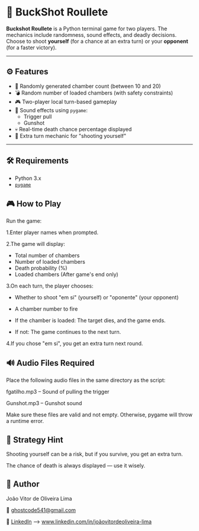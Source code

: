 # 🔫 BuckShot Roullete
**Buckshot Roullete** is a Python terminal game for two players. The mechanics include randomness, sound effects, and deadly decisions. Choose to shoot **yourself** (for a chance at an extra turn) or your **opponent** (for a faster victory).

---

## ⚙️ Features

- 🔫 Randomly generated chamber count (between 10 and 20)
- 💣 Random number of loaded chambers (with safety constraints)
- 🎮 Two-player local turn-based gameplay
- 🎵 Sound effects using `pygame`:
  - Trigger pull
  - Gunshot
- 💀 Real-time death chance percentage displayed
- 🎯 Extra turn mechanic for "shooting yourself"

---

## 🛠️ Requirements

- Python 3.x
- [`pygame`](https://pypi.org/project/pygame/)



## 🎮 How to Play

Run the game:

1.Enter player names when prompted.

2.The game will display:
  * Total number of chambers
  * Number of loaded chambers
  * Death probability (%)
  * Loaded chambers (After game's end only)

3.On each turn, the player chooses:

 * Whether to shoot "em si" (yourself) or "oponente" (your opponent)

 * A chamber number to fire

 * If the chamber is loaded:
   The target dies, and the game ends.

 * If not:
   The game continues to the next turn.

4.If you chose "em si", you get an extra turn next round.


## 🔊 Audio Files Required
Place the following audio files in the same directory as the script:

fgatilho.mp3 – Sound of pulling the trigger

Gunshot.mp3 – Gunshot sound

Make sure these files are valid and not empty. Otherwise, pygame will throw a runtime error.

## 🧠 Strategy Hint
Shooting yourself can be a risk, but if you survive, you get an extra turn.

The chance of death is always displayed — use it wisely.


## 👤 Author

João Vitor de Oliveira Lima

📧 ghostcode541@gmail.com

🔗 [LinkedIn](www.linkedin.com/in/joãovitordeoliveira-lima) --> www.linkedin.com/in/joãovitordeoliveira-lima
